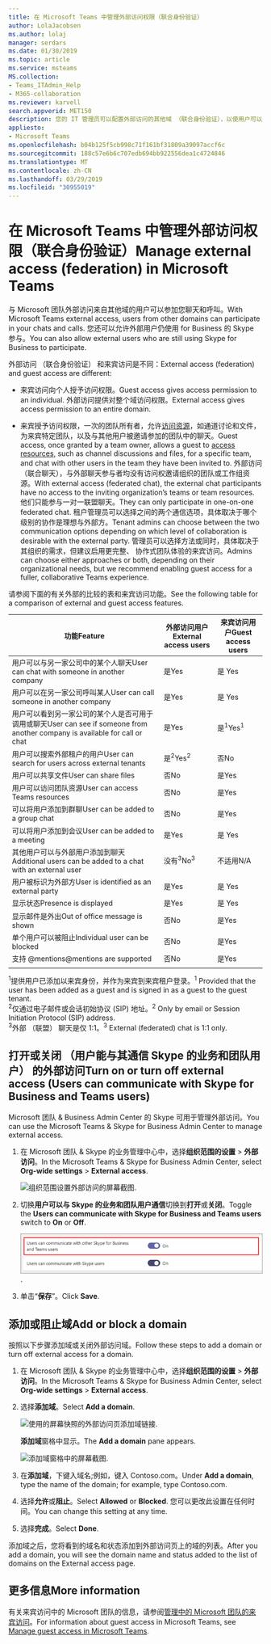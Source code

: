 ```yaml
---
title: 在 Microsoft Teams 中管理外部访问权限（联合身份验证）
author: LolaJacobsen
ms.author: lolaj
manager: serdars
ms.date: 01/30/2019
ms.topic: article
ms.service: msteams
MS.collection:
- Teams_ITAdmin_Help
- M365-collaboration
ms.reviewer: karvell
search.appverid: MET150
description: 您的 IT 管理员可以配置外部访问的其他域 （联合身份验证），以使用户可以从这些域参与团队。
appliesto:
- Microsoft Teams
ms.openlocfilehash: b04b125f5cb998c71f161bf31809a39097accf6c
ms.sourcegitcommit: 188c57e6b6c707edb694bb922556dea1c4724846
ms.translationtype: MT
ms.contentlocale: zh-CN
ms.lasthandoff: 03/29/2019
ms.locfileid: "30955019"
---
```

<a name="manage-external-access-federation-in-microsoft-teams"></a><span data-ttu-id="d0505-103">在 Microsoft Teams 中管理外部访问权限（联合身份验证）</span><span class="sxs-lookup"><span data-stu-id="d0505-103">Manage external access (federation) in Microsoft Teams</span></span>
======================================================

<span data-ttu-id="d0505-104">与 Microsoft 团队外部访问来自其他域的用户可以参加您聊天和呼叫。</span><span class="sxs-lookup"><span data-stu-id="d0505-104">With Microsoft Teams external access, users from other domains can participate in your chats and calls.</span></span> <span data-ttu-id="d0505-105">您还可以允许外部用户仍使用 for Business 的 Skype 参与。</span><span class="sxs-lookup"><span data-stu-id="d0505-105">You can also allow external users who are still using Skype for Business to participate.</span></span> 

<span data-ttu-id="d0505-106">外部访问 （联合身份验证） 和来宾访问是不同：</span><span class="sxs-lookup"><span data-stu-id="d0505-106">External access (federation) and guest access are different:</span></span>

- <span data-ttu-id="d0505-107">来宾访问向个人授予访问权限。</span><span class="sxs-lookup"><span data-stu-id="d0505-107">Guest access gives access permission to an individual.</span></span> <span data-ttu-id="d0505-108">外部访问提供对整个域访问权限。</span><span class="sxs-lookup"><span data-stu-id="d0505-108">External access gives access permission to an entire domain.</span></span>

- <span data-ttu-id="d0505-109">来宾授予访问权限，一次的团队所有者，允许[访问资源](guest-experience.md)，如通道讨论和文件，为来宾特定团队，以及与其他用户被邀请参加的团队中的聊天。</span><span class="sxs-lookup"><span data-stu-id="d0505-109">Guest access, once granted by a team owner, allows a guest to [access resources](guest-experience.md), such as channel discussions and files, for a specific team, and chat with other users in the team they have been invited to.</span></span> <span data-ttu-id="d0505-110">外部访问 （联合聊天），与外部聊天参与者均没有访问权邀请组织的团队或工作组资源。</span><span class="sxs-lookup"><span data-stu-id="d0505-110">With external access (federated chat), the external chat participants have no access to the inviting organization’s teams or team resources.</span></span> <span data-ttu-id="d0505-111">他们只能参与一对一联盟聊天。</span><span class="sxs-lookup"><span data-stu-id="d0505-111">They can only participate in one-on-one federated chat.</span></span> <span data-ttu-id="d0505-112">租户管理员可以选择之间的两个通信选项，具体取决于哪个级别的协作是理想与外部方。</span><span class="sxs-lookup"><span data-stu-id="d0505-112">Tenant admins can choose between the two communication options depending on which level of collaboration is desirable with the external party.</span></span> <span data-ttu-id="d0505-113">管理员可以选择方法或同时，具体取决于其组织的需求，但建议启用更完整、 协作式团队体验的来宾访问。</span><span class="sxs-lookup"><span data-stu-id="d0505-113">Admins can choose either approaches or both, depending on their organizational needs, but we recommend enabling guest access for a fuller, collaborative Teams experience.</span></span> 

<span data-ttu-id="d0505-114">请参阅下面的有关外部的比较的表和来宾访问功能。</span><span class="sxs-lookup"><span data-stu-id="d0505-114">See the following table for a comparison of external and guest access features.</span></span>

| <span data-ttu-id="d0505-115">功能</span><span class="sxs-lookup"><span data-stu-id="d0505-115">Feature</span></span> | <span data-ttu-id="d0505-116">外部访问用户</span><span class="sxs-lookup"><span data-stu-id="d0505-116">External access users</span></span> | <span data-ttu-id="d0505-117">来宾访问用户</span><span class="sxs-lookup"><span data-stu-id="d0505-117">Guest access users</span></span> |
|---------|-----------------------|--------------------|
| <span data-ttu-id="d0505-118">用户可以与另一家公司中的某个人聊天</span><span class="sxs-lookup"><span data-stu-id="d0505-118">User can chat with someone in another company</span></span> | <span data-ttu-id="d0505-119">是</span><span class="sxs-lookup"><span data-stu-id="d0505-119">Yes</span></span> |<span data-ttu-id="d0505-120">是 </span><span class="sxs-lookup"><span data-stu-id="d0505-120">Yes</span></span> |
| <span data-ttu-id="d0505-121">用户可以在另一家公司呼叫某人</span><span class="sxs-lookup"><span data-stu-id="d0505-121">User can call someone in another company</span></span> | <span data-ttu-id="d0505-122">是</span><span class="sxs-lookup"><span data-stu-id="d0505-122">Yes</span></span> | <span data-ttu-id="d0505-123">是 </span><span class="sxs-lookup"><span data-stu-id="d0505-123">Yes</span></span> |
| <span data-ttu-id="d0505-124">用户可以看到另一家公司的某个人是否可用于调用或聊天</span><span class="sxs-lookup"><span data-stu-id="d0505-124">User can see if someone from another company is available for call or chat</span></span> | <span data-ttu-id="d0505-125">是</span><span class="sxs-lookup"><span data-stu-id="d0505-125">Yes</span></span> | <span data-ttu-id="d0505-126">是<sup>1</sup></span><span class="sxs-lookup"><span data-stu-id="d0505-126">Yes<sup>1</sup></span></span> |
| <span data-ttu-id="d0505-127">用户可以搜索外部租户的用户</span><span class="sxs-lookup"><span data-stu-id="d0505-127">User can search for users across external tenants</span></span> | <span data-ttu-id="d0505-128">是<sup>2</sup></span><span class="sxs-lookup"><span data-stu-id="d0505-128">Yes<sup>2</sup></span></span> | <span data-ttu-id="d0505-129">否</span><span class="sxs-lookup"><span data-stu-id="d0505-129">No</span></span> |
| <span data-ttu-id="d0505-130">用户可以共享文件</span><span class="sxs-lookup"><span data-stu-id="d0505-130">User can share files</span></span> | <span data-ttu-id="d0505-131">否</span><span class="sxs-lookup"><span data-stu-id="d0505-131">No</span></span> | <span data-ttu-id="d0505-132">是</span><span class="sxs-lookup"><span data-stu-id="d0505-132">Yes</span></span> |
| <span data-ttu-id="d0505-133">用户可以访问团队资源</span><span class="sxs-lookup"><span data-stu-id="d0505-133">User can access Teams resources</span></span> | <span data-ttu-id="d0505-134">否</span><span class="sxs-lookup"><span data-stu-id="d0505-134">No</span></span> | <span data-ttu-id="d0505-135">是</span><span class="sxs-lookup"><span data-stu-id="d0505-135">Yes</span></span> |
| <span data-ttu-id="d0505-136">可以将用户添加到群聊</span><span class="sxs-lookup"><span data-stu-id="d0505-136">User can be added to a group chat</span></span> | <span data-ttu-id="d0505-137">否</span><span class="sxs-lookup"><span data-stu-id="d0505-137">No</span></span> | <span data-ttu-id="d0505-138">是</span><span class="sxs-lookup"><span data-stu-id="d0505-138">Yes</span></span> |
| <span data-ttu-id="d0505-139">可以将用户添加到会议</span><span class="sxs-lookup"><span data-stu-id="d0505-139">User can be added to a meeting</span></span> | <span data-ttu-id="d0505-140">是</span><span class="sxs-lookup"><span data-stu-id="d0505-140">Yes</span></span> | <span data-ttu-id="d0505-141">是 </span><span class="sxs-lookup"><span data-stu-id="d0505-141">Yes</span></span> |
| <span data-ttu-id="d0505-142">其他用户可以与外部用户添加到聊天</span><span class="sxs-lookup"><span data-stu-id="d0505-142">Additional users can be added to a chat with an external user</span></span> | <span data-ttu-id="d0505-143">没有<sup>3</sup></span><span class="sxs-lookup"><span data-stu-id="d0505-143">No<sup>3</sup></span></span> | <span data-ttu-id="d0505-144">不适用</span><span class="sxs-lookup"><span data-stu-id="d0505-144">N/A</span></span> |
| <span data-ttu-id="d0505-145">用户被标识为外部方</span><span class="sxs-lookup"><span data-stu-id="d0505-145">User is identified as an external party</span></span> | <span data-ttu-id="d0505-146">是</span><span class="sxs-lookup"><span data-stu-id="d0505-146">Yes</span></span> | <span data-ttu-id="d0505-147">是 </span><span class="sxs-lookup"><span data-stu-id="d0505-147">Yes</span></span> |
| <span data-ttu-id="d0505-148">显示状态</span><span class="sxs-lookup"><span data-stu-id="d0505-148">Presence is displayed</span></span> | <span data-ttu-id="d0505-149">是</span><span class="sxs-lookup"><span data-stu-id="d0505-149">Yes</span></span> | <span data-ttu-id="d0505-150">是 </span><span class="sxs-lookup"><span data-stu-id="d0505-150">Yes</span></span> |
| <span data-ttu-id="d0505-151">显示邮件是外出</span><span class="sxs-lookup"><span data-stu-id="d0505-151">Out of office message is shown</span></span> | <span data-ttu-id="d0505-152">否</span><span class="sxs-lookup"><span data-stu-id="d0505-152">No</span></span> | <span data-ttu-id="d0505-153">是</span><span class="sxs-lookup"><span data-stu-id="d0505-153">Yes</span></span> |
| <span data-ttu-id="d0505-154">单个用户可以被阻止</span><span class="sxs-lookup"><span data-stu-id="d0505-154">Individual user can be blocked</span></span> | <span data-ttu-id="d0505-155">否</span><span class="sxs-lookup"><span data-stu-id="d0505-155">No</span></span> | <span data-ttu-id="d0505-156">是</span><span class="sxs-lookup"><span data-stu-id="d0505-156">Yes</span></span> |
| <span data-ttu-id="d0505-157">支持 @mentions</span><span class="sxs-lookup"><span data-stu-id="d0505-157">@mentions are supported</span></span> | <span data-ttu-id="d0505-158">否</span><span class="sxs-lookup"><span data-stu-id="d0505-158">No</span></span> | <span data-ttu-id="d0505-159">是</span><span class="sxs-lookup"><span data-stu-id="d0505-159">Yes</span></span> |
||||

<span data-ttu-id="d0505-160"><sup>1</sup>提供用户已添加以来宾身份，并作为来宾到来宾租户登录。</span><span class="sxs-lookup"><span data-stu-id="d0505-160"><sup>1</sup> Provided that the user has been added as a guest and is signed in as a guest to the guest tenant.</span></span><br>
<span data-ttu-id="d0505-161"><sup>2</sup>仅通过电子邮件或会话初始协议 (SIP) 地址。</span><span class="sxs-lookup"><span data-stu-id="d0505-161"><sup>2</sup> Only by email or Session Initiation Protocol (SIP) address.</span></span><br>
<span data-ttu-id="d0505-162"><sup>3</sup>外部 （联盟） 聊天是仅 1:1。</span><span class="sxs-lookup"><span data-stu-id="d0505-162"><sup>3</sup> External (federated) chat is 1:1 only.</span></span>

## <a name="turn-on-or-turn-off-external-access-users-can-communicate-with-skype-for-business-and-teams-users"></a><span data-ttu-id="d0505-163">打开或关闭 （用户能与其通信 Skype 的业务和团队用户） 的外部访问</span><span class="sxs-lookup"><span data-stu-id="d0505-163">Turn on or turn off external access (Users can communicate with Skype for Business and Teams users)</span></span>

<span data-ttu-id="d0505-164">Microsoft 团队 & Business Admin Center 的 Skype 可用于管理外部访问。</span><span class="sxs-lookup"><span data-stu-id="d0505-164">You can use the Microsoft Teams & Skype for Business Admin Center to manage external access.</span></span>

1. <span data-ttu-id="d0505-165">在 Microsoft 团队 & Skype 的业务管理中心中，选择**组织范围的设置** > **外部访问**。</span><span class="sxs-lookup"><span data-stu-id="d0505-165">In the Microsoft Teams & Skype for Business Admin Center, select **Org-wide settings** > **External access**.</span></span>

     ![组织范围设置外部访问的屏幕截图](media/manage-external-access-1.png)<span data-ttu-id="d0505-167">.</span><span class="sxs-lookup"><span data-stu-id="d0505-167"></span></span>

2. <span data-ttu-id="d0505-168">切换**用户可以与 Skype 的业务和团队用户通信**切换到**打开**或**关闭**。</span><span class="sxs-lookup"><span data-stu-id="d0505-168">Toggle the **Users can communicate with Skype for Business and Teams users** switch to **On** or **Off**.</span></span>

     ![外部访问开关开启的屏幕截图](media/manage-external-access-2.png)<span data-ttu-id="d0505-170">.</span><span class="sxs-lookup"><span data-stu-id="d0505-170"></span></span>

3. <span data-ttu-id="d0505-171">单击“**保存**”。</span><span class="sxs-lookup"><span data-stu-id="d0505-171">Click **Save**.</span></span> 

## <a name="add-or-block-a-domain"></a><span data-ttu-id="d0505-172">添加或阻止域</span><span class="sxs-lookup"><span data-stu-id="d0505-172">Add or block a domain</span></span>

<span data-ttu-id="d0505-173">按照以下步骤添加域或关闭外部访问域。</span><span class="sxs-lookup"><span data-stu-id="d0505-173">Follow these steps to add a domain or turn off external access for a domain.</span></span>

1. <span data-ttu-id="d0505-174">在 Microsoft 团队 & Skype 的业务管理中心中，选择**组织范围的设置** > **外部访问**。</span><span class="sxs-lookup"><span data-stu-id="d0505-174">In the Microsoft Teams & Skype for Business Admin Center, select **Org-wide settings** > **External access**.</span></span>

2. <span data-ttu-id="d0505-175">选择**添加域**。</span><span class="sxs-lookup"><span data-stu-id="d0505-175">Select **Add a domain**.</span></span> 
 
    ![使用的屏幕快照的外部访问页添加域链接](media/manage-external-access-3.png)<span data-ttu-id="d0505-177">.</span><span class="sxs-lookup"><span data-stu-id="d0505-177"></span></span>

   <span data-ttu-id="d0505-178">**添加域**窗格中显示。</span><span class="sxs-lookup"><span data-stu-id="d0505-178">The **Add a domain** pane appears.</span></span>

    ![添加域窗格中的屏幕截图](media/manage-external-access-4.png)<span data-ttu-id="d0505-180">.</span><span class="sxs-lookup"><span data-stu-id="d0505-180"></span></span>


3. <span data-ttu-id="d0505-181">在**添加域**，下键入域名;例如，键入 Contoso.com。</span><span class="sxs-lookup"><span data-stu-id="d0505-181">Under **Add a domain**, type the name of the domain; for example, type Contoso.com.</span></span>

4. <span data-ttu-id="d0505-182">选择**允许**或**阻止**。</span><span class="sxs-lookup"><span data-stu-id="d0505-182">Select **Allowed** or **Blocked**.</span></span> <span data-ttu-id="d0505-183">您可以更改此设置在任何时间。</span><span class="sxs-lookup"><span data-stu-id="d0505-183">You can change this setting at any time.</span></span>

2. <span data-ttu-id="d0505-184">选择**完成**。</span><span class="sxs-lookup"><span data-stu-id="d0505-184">Select **Done**.</span></span>

<span data-ttu-id="d0505-185">添加域之后，您将看到的域名和状态添加到外部访问页上的域的列表。</span><span class="sxs-lookup"><span data-stu-id="d0505-185">After you add a domain, you will see the domain name and status added to the list of domains on the External access page.</span></span>

## <a name="more-information"></a><span data-ttu-id="d0505-186">更多信息</span><span class="sxs-lookup"><span data-stu-id="d0505-186">More information</span></span>

<span data-ttu-id="d0505-187">有关来宾访问中的 Microsoft 团队的信息，请参阅[管理中的 Microsoft 团队的来宾访问](manage-guests.md)。</span><span class="sxs-lookup"><span data-stu-id="d0505-187">For information about guest access in Microsoft Teams, see [Manage guest access in Microsoft Teams](manage-guests.md).</span></span>